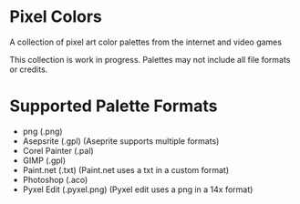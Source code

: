 # Pixel Colors
A collection of pixel art color palettes from the internet and video games

This collection is work in progress. Palettes may not include all file formats or credits.

# Supported Palette Formats
- png           (.png)
- Asepsrite     (.gpl)      (Aseprite supports multiple formats)
- Corel Painter (.pal)
- GIMP          (.gpl)                          
- Paint.net     (.txt)      (Paint.net uses a txt in a custom format)
- Photoshop     (.aco)      
- Pyxel Edit    (.pyxel.png)      (Pyxel edit uses a png in a 14x format)
